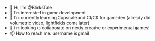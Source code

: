 - 👋 Hi, I’m @BlinksTale
- 👀 I’m interested in game development
- 🌱 I’m currently learning Cupscale and CI/CD for gamedev (already did volumetric video, lightfields come later)
- 💞️ I’m looking to collaborate on nerdy creative or experimental games!
- 📫 How to reach me: username is gmail

<!---
BlinksTale/BlinksTale is a ✨ special ✨ repository because its `README.md` (this file) appears on your GitHub profile.
You can click the Preview link to take a look at your changes.
--->
